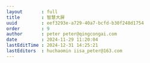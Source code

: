 ```yaml
---
layout       : full
title        : 智慧大屏
uuid         : eef3293e-a729-40a7-bcfd-b30f248d1754
order        : 9
author       : peter peter@qingcongai.com
date         : 2024-11-29 11:20:04
lastEditTime : 2024-12-31 14:25:21
lastEditors  : huchaomin iisa_peter@163.com
---
```


<script setup lang="ts">
import { defineClientComponent, inBrowser  } from 'vitepress'

const userStore = useUserStore(piniaInstance)

if(userStore.token === '' && inBrowser) {
  userStore.showLoginModal()
}

const compo = computed(() => {
  if(userStore.token === '') {
    return null
  } else {
    return defineClientComponent(() => {
      return import('./Index.vue')
    })
  }
})
</script>
<component :is="compo"></component>
